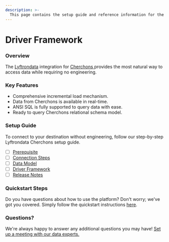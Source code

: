 ```yaml
---
description: >-
  This page contains the setup guide and reference information for the Cherchons source connector.
---
```


# Driver Framework

### Overview

The [Lyftrondata](https://www.lyftrondata.com/) integration for [Cherchons](https://www.lyftrondata.com/integration/cherchons/)[ ](https://www.lyftrondata.com/integration/cherchons/)provides the most natural way to access data while requiring no engineering.

### Key Features

* Comprehensive incremental load mechanism.
* Data from Cherchons is available in real-time.&#x20;
* ANSI SQL is fully supported to query data with ease.
* Ready to query Cherchons relational schema model.

### Setup Guide

To connect to your destination without engineering, follow our step-by-step Lyftrondata Cherchons setup guide.

* [ ] [Prerequisite](../../marketing-analytics/cherchons/prerequisite.md)
* [ ] [Connection Steps](../../marketing-analytics/cherchons/connection-steps.md)
* [ ] [Data Model](../../marketing-analytics/cherchons/data-model/)
* [ ] [Driver Framework](../../marketing-analytics/cherchons/driver-framework/)
* [ ] [Release Notes](../../marketing-analytics/cherchons/release-notes.md)

### Quickstart Steps

Do you have questions about how to use the platform? Don't worry; we've got you covered. Simply follow the quickstart instructions [here](../../../quickstart-steps.md).

### Questions? <a href="#questions" id="questions"></a>

We're always happy to answer any additional questions you may have! [Set up a meeting with our data experts.](https://www.lyftrondata.com/book-a-meeting/)



